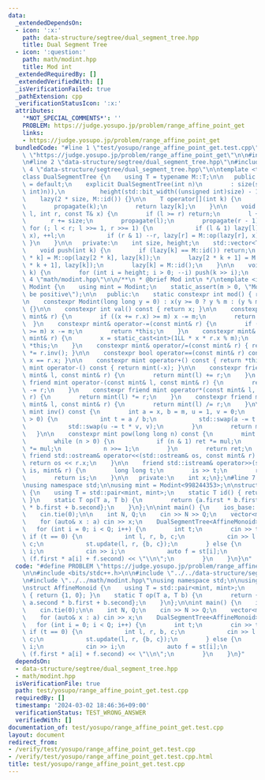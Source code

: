```yaml
---
data:
  _extendedDependsOn:
  - icon: ':x:'
    path: data-structure/segtree/dual_segment_tree.hpp
    title: Dual Segment Tree
  - icon: ':question:'
    path: math/modint.hpp
    title: Mod int
  _extendedRequiredBy: []
  _extendedVerifiedWith: []
  _isVerificationFailed: true
  _pathExtension: cpp
  _verificationStatusIcon: ':x:'
  attributes:
    '*NOT_SPECIAL_COMMENTS*': ''
    PROBLEM: https://judge.yosupo.jp/problem/range_affine_point_get
    links:
    - https://judge.yosupo.jp/problem/range_affine_point_get
  bundledCode: "#line 1 \"test/yosupo/range_affine_point_get.test.cpp\"\n#define PROBLEM\
    \ \"https://judge.yosupo.jp/problem/range_affine_point_get\"\n\n#include <bits/stdc++.h>\n\
    \n#line 2 \"data-structure/segtree/dual_segment_tree.hpp\"\n#include <bit>\n#line\
    \ 4 \"data-structure/segtree/dual_segment_tree.hpp\"\n\ntemplate <typename M>\n\
    class DualSegmentTree {\n    using T = typename M::T;\n\n   public:\n    DualSegmentTree()\
    \ = default;\n    explicit DualSegmentTree(int n)\n        : size(std::bit_ceil((unsigned\
    \ int)n)),\n          height(std::bit_width((unsigned int)size) - 1),\n      \
    \    lazy(2 * size, M::id()) {}\n\n    T operator[](int k) {\n        k += size;\n\
    \        propagate(k);\n        return lazy[k];\n    }\n\n    void update(int\
    \ l, int r, const T& x) {\n        if (l >= r) return;\n        l += size;\n \
    \       r += size;\n        propagate(l);\n        propagate(r - 1);\n       \
    \ for (; l < r; l >>= 1, r >>= 1) {\n            if (l & 1) lazy[l] = M::op(lazy[l],\
    \ x), ++l;\n            if (r & 1) --r, lazy[r] = M::op(lazy[r], x);\n       \
    \ }\n    }\n\n   private:\n    int size, height;\n    std::vector<T> lazy;\n\n\
    \    void push(int k) {\n        if (lazy[k] == M::id()) return;\n        lazy[2\
    \ * k] = M::op(lazy[2 * k], lazy[k]);\n        lazy[2 * k + 1] = M::op(lazy[2\
    \ * k + 1], lazy[k]);\n        lazy[k] = M::id();\n    }\n\n    void propagate(int\
    \ k) {\n        for (int i = height; i > 0; --i) push(k >> i);\n    }\n};\n#line\
    \ 4 \"math/modint.hpp\"\n\n/**\n * @brief Mod int\n */\ntemplate <int m>\nclass\
    \ Modint {\n    using mint = Modint;\n    static_assert(m > 0, \"Modulus must\
    \ be positive\");\n\n   public:\n    static constexpr int mod() { return m; }\n\
    \n    constexpr Modint(long long y = 0) : x(y >= 0 ? y % m : (y % m + m) % m)\
    \ {}\n\n    constexpr int val() const { return x; }\n\n    constexpr mint& operator+=(const\
    \ mint& r) {\n        if ((x += r.x) >= m) x -= m;\n        return *this;\n  \
    \  }\n    constexpr mint& operator-=(const mint& r) {\n        if ((x += m - r.x)\
    \ >= m) x -= m;\n        return *this;\n    }\n    constexpr mint& operator*=(const\
    \ mint& r) {\n        x = static_cast<int>(1LL * x * r.x % m);\n        return\
    \ *this;\n    }\n    constexpr mint& operator/=(const mint& r) { return *this\
    \ *= r.inv(); }\n\n    constexpr bool operator==(const mint& r) const { return\
    \ x == r.x; }\n\n    constexpr mint operator+() const { return *this; }\n    constexpr\
    \ mint operator-() const { return mint(-x); }\n\n    constexpr friend mint operator+(const\
    \ mint& l, const mint& r) {\n        return mint(l) += r;\n    }\n    constexpr\
    \ friend mint operator-(const mint& l, const mint& r) {\n        return mint(l)\
    \ -= r;\n    }\n    constexpr friend mint operator*(const mint& l, const mint&\
    \ r) {\n        return mint(l) *= r;\n    }\n    constexpr friend mint operator/(const\
    \ mint& l, const mint& r) {\n        return mint(l) /= r;\n    }\n\n    constexpr\
    \ mint inv() const {\n        int a = x, b = m, u = 1, v = 0;\n        while (b\
    \ > 0) {\n            int t = a / b;\n            std::swap(a -= t * b, b);\n\
    \            std::swap(u -= t * v, v);\n        }\n        return mint(u);\n \
    \   }\n\n    constexpr mint pow(long long n) const {\n        mint ret(1), mul(x);\n\
    \        while (n > 0) {\n            if (n & 1) ret *= mul;\n            mul\
    \ *= mul;\n            n >>= 1;\n        }\n        return ret;\n    }\n\n   \
    \ friend std::ostream& operator<<(std::ostream& os, const mint& r) {\n       \
    \ return os << r.x;\n    }\n\n    friend std::istream& operator>>(std::istream&\
    \ is, mint& r) {\n        long long t;\n        is >> t;\n        r = mint(t);\n\
    \        return is;\n    }\n\n   private:\n    int x;\n};\n#line 7 \"test/yosupo/range_affine_point_get.test.cpp\"\
    \nusing namespace std;\n\nusing mint = Modint<998244353>;\n\nstruct AffineMonoid\
    \ {\n    using T = std::pair<mint, mint>;\n    static T id() { return {1, 0};\
    \ }\n    static T op(T a, T b) {\n        return {a.first * b.first, a.second\
    \ * b.first + b.second};\n    }\n};\n\nint main() {\n    ios_base::sync_with_stdio(false);\n\
    \    cin.tie(0);\n\n    int N, Q;\n    cin >> N >> Q;\n    vector<mint> a(N);\n\
    \    for (auto& x : a) cin >> x;\n    DualSegmentTree<AffineMonoid> st(N);\n \
    \   for (int i = 0; i < Q; i++) {\n        int t;\n        cin >> t;\n       \
    \ if (t == 0) {\n            int l, r, b, c;\n            cin >> l >> r >> b >>\
    \ c;\n            st.update(l, r, {b, c});\n        } else {\n            int\
    \ i;\n            cin >> i;\n            auto f = st[i];\n            cout <<\
    \ (f.first * a[i] + f.second) << \"\\n\";\n        }\n    }\n}\n"
  code: "#define PROBLEM \"https://judge.yosupo.jp/problem/range_affine_point_get\"\
    \n\n#include <bits/stdc++.h>\n\n#include \"../../data-structure/segtree/dual_segment_tree.hpp\"\
    \n#include \"../../math/modint.hpp\"\nusing namespace std;\n\nusing mint = Modint<998244353>;\n\
    \nstruct AffineMonoid {\n    using T = std::pair<mint, mint>;\n    static T id()\
    \ { return {1, 0}; }\n    static T op(T a, T b) {\n        return {a.first * b.first,\
    \ a.second * b.first + b.second};\n    }\n};\n\nint main() {\n    ios_base::sync_with_stdio(false);\n\
    \    cin.tie(0);\n\n    int N, Q;\n    cin >> N >> Q;\n    vector<mint> a(N);\n\
    \    for (auto& x : a) cin >> x;\n    DualSegmentTree<AffineMonoid> st(N);\n \
    \   for (int i = 0; i < Q; i++) {\n        int t;\n        cin >> t;\n       \
    \ if (t == 0) {\n            int l, r, b, c;\n            cin >> l >> r >> b >>\
    \ c;\n            st.update(l, r, {b, c});\n        } else {\n            int\
    \ i;\n            cin >> i;\n            auto f = st[i];\n            cout <<\
    \ (f.first * a[i] + f.second) << \"\\n\";\n        }\n    }\n}"
  dependsOn:
  - data-structure/segtree/dual_segment_tree.hpp
  - math/modint.hpp
  isVerificationFile: true
  path: test/yosupo/range_affine_point_get.test.cpp
  requiredBy: []
  timestamp: '2024-03-02 18:46:36+09:00'
  verificationStatus: TEST_WRONG_ANSWER
  verifiedWith: []
documentation_of: test/yosupo/range_affine_point_get.test.cpp
layout: document
redirect_from:
- /verify/test/yosupo/range_affine_point_get.test.cpp
- /verify/test/yosupo/range_affine_point_get.test.cpp.html
title: test/yosupo/range_affine_point_get.test.cpp
---
```

